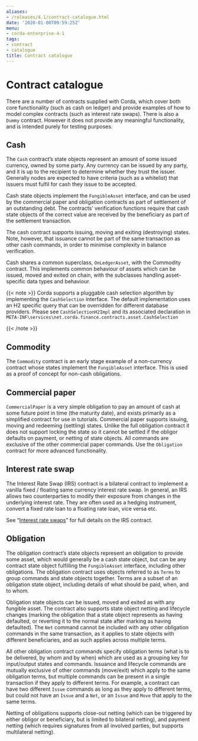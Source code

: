 ```yaml
---
aliases:
- /releases/4.1/contract-catalogue.html
date: '2020-01-08T09:59:25Z'
menu:
- corda-enterprise-4-1
tags:
- contract
- catalogue
title: Contract catalogue
---
```



# Contract catalogue

There are a number of contracts supplied with Corda, which cover both core functionality (such as cash on ledger) and
            provide examples of how to model complex contracts (such as interest rate swaps). There is also a `Dummy` contract.
            However it does not provide any meaningful functionality, and is intended purely for testing purposes.


## Cash

The `Cash` contract’s state objects represent an amount of some issued currency, owned by some party. Any currency
                can be issued by any party, and it is up to the recipient to determine whether they trust the issuer. Generally nodes
                are expected to have criteria (such as a whitelist) that issuers must fulfil for cash they issue to be accepted.

Cash state objects implement the `FungibleAsset` interface, and can be used by the commercial paper and obligation
                contracts as part of settlement of an outstanding debt. The contracts’ verification functions require that cash state
                objects of the correct value are received by the beneficiary as part of the settlement transaction.

The cash contract supports issuing, moving and exiting (destroying) states. Note, however, that issuance cannot be part
                of the same transaction as other cash commands, in order to minimise complexity in balance verification.

Cash shares a common superclass, `OnLedgerAsset`, with the Commodity contract. This implements common behaviour of
                assets which can be issued, moved and exited on chain, with the subclasses handling asset-specific data types and
                behaviour.


{{< note >}}
Corda supports a pluggable cash selection algorithm by implementing the `CashSelection` interface.
                    The default implementation uses an H2 specific query that can be overridden for different database providers.
                    Please see `CashSelectionH2Impl` and its associated declaration in
                    `META-INF\services\net.corda.finance.contracts.asset.CashSelection`

{{< /note >}}

## Commodity

The `Commodity` contract is an early stage example of a non-currency contract whose states implement the `FungibleAsset`
                interface. This is used as a proof of concept for non-cash obligations.


## Commercial paper

`CommercialPaper` is a very simple obligation to pay an amount of cash at some future point in time (the maturity
                date), and exists primarily as a simplified contract for use in tutorials. Commercial paper supports issuing, moving
                and redeeming (settling) states. Unlike the full obligation contract it does not support locking the state so it cannot
                be settled if the obligor defaults on payment, or netting of state objects. All commands are exclusive of the other
                commercial paper commands. Use the `Obligation` contract for more advanced functionality.


## Interest rate swap

The Interest Rate Swap (IRS) contract is a bilateral contract to implement a vanilla fixed / floating same currency
                interest rate swap. In general, an IRS allows two counterparties to modify their exposure from changes in the underlying
                interest rate. They are often used as a hedging instrument, convert a fixed rate loan to a floating rate loan, vice
                versa etc.

See “[Interest rate swaps](contract-irs.md)” for full details on the IRS contract.


## Obligation

The obligation contract’s state objects represent an obligation to provide some asset, which would generally be a
                cash state object, but can be any contract state object fulfilling the `FungibleAsset` interface, including other
                obligations. The obligation contract uses objects referred to as `Terms` to group commands and state objects together.
                Terms are a subset of an obligation state object, including details of what should be paid, when, and to whom.

Obligation state objects can be issued, moved and exited as with any fungible asset. The contract also supports state
                object netting and lifecycle changes (marking the obligation that a state object represents as having defaulted, or
                reverting it to the normal state after marking as having defaulted). The `Net` command cannot be included with any
                other obligation commands in the same transaction, as it applies to state objects with different beneficiaries, and
                as such applies across multiple terms.

All other obligation contract commands specify obligation terms (what is to be delivered, by whom and by when)
                which are used as a grouping key for input/output states and commands. Issuance and lifecycle commands are mutually
                exclusive of other commands (move/exit) which apply to the same obligation terms, but multiple commands can be present
                in a single transaction if they apply to different terms. For example, a contract can have two different `Issue`
                commands as long as they apply to different terms, but could not have an `Issue` and a `Net`, or an `Issue` and
                `Move` that apply to the same terms.

Netting of obligations supports close-out netting (which can be triggered by either obligor or beneficiary, but is
                limited to bilateral netting), and payment netting (which requires signatures from all involved parties, but supports
                multilateral netting).


